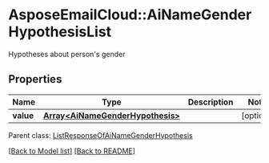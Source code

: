 # AsposeEmailCloud::AiNameGenderHypothesisList

Hypotheses about person's gender             

## Properties
Name | Type | Description | Notes
---- | ---- | ----------- | -----
**value** |[**Array&lt;AiNameGenderHypothesis&gt;**](AiNameGenderHypothesis.md) |  | [optional] 

Parent class: [ListResponseOfAiNameGenderHypothesis](ListResponseOfAiNameGenderHypothesis.md)


[[Back to Model list]](Models.md) [[Back to README]](README.md)
